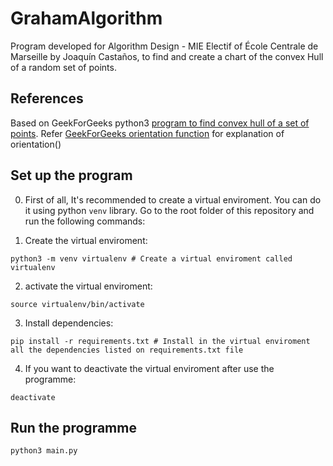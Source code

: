# GrahamAlgorithm

 Program developed for Algorithm Design - MIE Electif of École Centrale de Marseille	by Joaquín Castaños, to find and create a chart of the convex Hull of a random set of points.

## References
Based on GeekForGeeks python3 [program to find convex hull of a set of points](https://www.geeksforgeeks.org/convex-hull-set-2-graham-scan/). Refer [GeekForGeeks orientation function](https://www.geeksforgeeks.org/orientation-3-ordered-points/) for explanation of orientation()

## Set up the program

0. First of all, It's recommended to create a virtual enviroment. You can do it using python ```venv``` library. Go to the root folder of this repository and run the following commands:

1. Create the virtual enviroment:
```
python3 -m venv virtualenv # Create a virtual enviroment called virtualenv
```

2. activate the virtual enviroment:
```
source virtualenv/bin/activate
```

3. Install dependencies:
```
pip install -r requirements.txt # Install in the virtual enviroment all the dependencies listed on requirements.txt file
```

4. If you want to deactivate the virtual enviroment after use the programme:
```
deactivate
```

## Run the programme

```
python3 main.py
```

